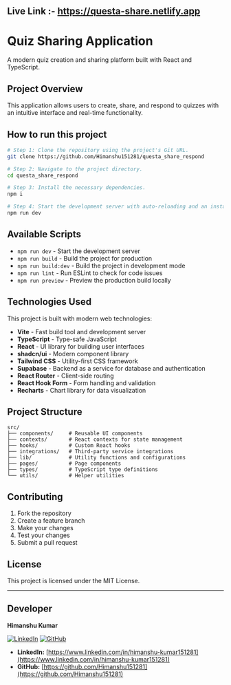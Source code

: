 ## Live Link :- https://questa-share.netlify.app

# Quiz Sharing Application

A modern quiz creation and sharing platform built with React and TypeScript.

## Project Overview

This application allows users to create, share, and respond to quizzes with an intuitive interface and real-time functionality.

## How to run this project

```sh
# Step 1: Clone the repository using the project's Git URL.
git clone https://github.com/Himanshu151281/questa_share_respond

# Step 2: Navigate to the project directory.
cd questa_share_respond

# Step 3: Install the necessary dependencies.
npm i

# Step 4: Start the development server with auto-reloading and an instant preview.
npm run dev
```

## Available Scripts

- `npm run dev` - Start the development server
- `npm run build` - Build the project for production
- `npm run build:dev` - Build the project in development mode
- `npm run lint` - Run ESLint to check for code issues
- `npm run preview` - Preview the production build locally

## Technologies Used

This project is built with modern web technologies:

- **Vite** - Fast build tool and development server
- **TypeScript** - Type-safe JavaScript
- **React** - UI library for building user interfaces
- **shadcn/ui** - Modern component library
- **Tailwind CSS** - Utility-first CSS framework
- **Supabase** - Backend as a service for database and authentication
- **React Router** - Client-side routing
- **React Hook Form** - Form handling and validation
- **Recharts** - Chart library for data visualization

## Project Structure

```
src/
├── components/     # Reusable UI components
├── contexts/       # React contexts for state management
├── hooks/          # Custom React hooks
├── integrations/   # Third-party service integrations
├── lib/            # Utility functions and configurations
├── pages/          # Page components
├── types/          # TypeScript type definitions
└── utils/          # Helper utilities
```

## Contributing

1. Fork the repository
2. Create a feature branch
3. Make your changes
4. Test your changes
5. Submit a pull request

## License

This project is licensed under the MIT License.

---

## Developer

**Himanshu Kumar**

[![LinkedIn](https://img.shields.io/badge/LinkedIn-0077B5?style=for-the-badge&logo=linkedin&logoColor=white)](https://www.linkedin.com/in/himanshu-kumar151281)
[![GitHub](https://img.shields.io/badge/GitHub-100000?style=for-the-badge&logo=github&logoColor=white)](https://github.com/Himanshu151281)

- **LinkedIn:** [https://www.linkedin.com/in/himanshu-kumar151281](https://www.linkedin.com/in/himanshu-kumar151281)
- **GitHub:** [https://github.com/Himanshu151281](https://github.com/Himanshu151281)
